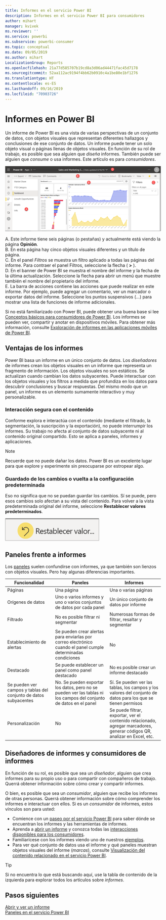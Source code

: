 ```yaml
---
title: Informes en el servicio Power BI
description: Informes en el servicio Power BI para consumidores
author: mihart
manager: kvivek
ms.reviewer: ''
ms.service: powerbi
ms.subservice: powerbi-consumer
ms.topic: conceptual
ms.date: 09/05/2019
ms.author: mihart
LocalizationGroup: Reports
ms.openlocfilehash: 21a77d585707b19cd8a3d06ad44471fac45d7178
ms.sourcegitcommit: 52aa112ac9194f4bb62b0910c4a1be80e1bf1276
ms.translationtype: HT
ms.contentlocale: es-ES
ms.lasthandoff: 09/16/2019
ms.locfileid: "70903726"
---
```

# <a name="reports-in-power-bi"></a>Informes en Power BI

Un informe de Power BI es una vista de varias perspectivas de un conjunto de datos, con objetos visuales que representan diferentes hallazgos y conclusiones de ese conjunto de datos.  Un informe puede tener un solo objeto visual o páginas llenas de objetos visuales. En función de su rol de trabajo, es posible que sea alguien que *diseña* informes. También puede ser alguien que *consume* o usa informes. Este artículo es para *consumidores*.

![Captura de pantalla de la página de un informe.](./media/end-user-reports/power-bi-report.png)

A. Este informe tiene seis páginas (o pestañas) y actualmente está viendo la página **Opinión**.    
B. En esta página hay cinco objetos visuales diferentes y un título de página.    
C. En el panel *Filtros* se muestra un filtro aplicado a todas las páginas del informe. Para contraer el panel Filtros, seleccione la flecha ( **>** ).    
D. En el banner de Power BI se muestra el nombre del informe y la fecha de la última actualización. Seleccione la flecha para abrir un menú que muestre también el nombre del propietario del informe.    
E. La barra de acciones contiene las acciones que puede realizar en este informe.  Por ejemplo, puede agregar un comentario, ver un marcador o exportar datos del informe.  Seleccione los puntos suspensivos (...) para mostrar una lista de funciones de informe adicionales.    

Si no está familiarizado con Power BI, puede obtener una buena base si lee [Conceptos básicos para consumidores de Power BI](end-user-basic-concepts.md). Los informes se pueden ver, compartir y anotar en dispositivos móviles. Para obtener más información, consulte [Exploración de informes en las aplicaciones móviles de Power BI](mobile/mobile-reports-in-the-mobile-apps.md).

## <a name="advantages-of-reports"></a>Ventajas de los informes

Power BI basa un informe en un único conjunto de datos. Los *diseñadores* de informes crean los objetos visuales en un informe que representa un fragmento de información. Los objetos visuales no son estáticos.  Se actualizan cuando cambian los datos subyacentes. Puede interactuar con los objetos visuales y los filtros a medida que profundiza en los datos para descubrir conclusiones y buscar respuestas. Del mismo modo que un panel, un informe es un elemento sumamente interactivo y muy personalizable.

### <a name="safely-interact-with-content"></a>Interacción segura con el contenido

Conforme explora e interactúa con el contenido (mediante el filtrado, la segmentación, la suscripción y la exportación), no puede interrumpir los informes. Su trabajo no afecta al conjunto de datos subyacente ni al contenido original compartido. Esto se aplica a paneles, informes y aplicaciones.

> [!NOTE]
> Recuerde que no puede dañar los datos. Power BI es un excelente lugar para que explore y experimente sin preocuparse por estropear algo.

### <a name="save-your-changes-or-revert-to-the-default-settings"></a>Guardado de los cambios o vuelta a la configuración predeterminada

Eso no significa que no se puedan guardar los cambios. Sí se puede, pero esos cambios solo afectan a su vista del contenido. Para volver a la vista predeterminada original del informe, seleccione **Restablecer valores predeterminados**.

![Captura de pantalla del icono Volver al valor predeterminado.](./media/end-user-reports/power-bi-reset.png)

## <a name="dashboards-versus-reports"></a>Paneles frente a informes

Los [paneles](end-user-dashboards.md) suelen confundirse con informes, ya que también son lienzos con objetos visuales. Pero hay algunas diferencias importantes.  

| **Funcionalidad** | **Paneles** | **Informes** |
| --- | --- | --- |
| Páginas |Una página |Una o varias páginas |
| Orígenes de datos |Uno o varios informes y uno o varios conjuntos de datos por cada panel |Un único conjunto de datos por informe |
| Filtrado |No es posible filtrar ni segmentar |Numerosas formas de filtrar, resaltar y segmentar |
| Establecimiento de alertas |Se pueden crear alertas para enviarlas por correo electrónico cuando el panel cumple determinadas condiciones |No |
| Destacado |Se puede establecer un panel como panel destacado |No es posible crear un informe destacado |
| Se pueden ver campos y tablas del conjunto de datos subyacentes |No. Se pueden exportar los datos, pero no se pueden ver las tablas ni los campos del conjunto de datos en el panel |Sí. Se pueden ver las tablas, los campos y los valores del conjunto de datos para los que se tienen permisos |
| Personalización |No  |Se puede filtrar, exportar, ver el contenido relacionado, agregar marcadores, generar códigos QR, analizar en Excel, etc. |

<!--| Available in Power BI Desktop |No |Yes, can create and view reports in Desktop |
| Pinning |Can pin existing visuals (tiles) only from current dashboard to your other dashboards |Can pin visuals (as tiles) to any of your dashboards. Can pin entire report pages to any of your dashboards. | -->

## <a name="report-designers-and-report-consumers"></a>Diseñadores de informes y consumidores de informes

En función de su rol, es posible que sea un *diseñador*, alguien que crea informes para su propio uso o para compartir con compañeros de trabajo. Querrá obtener información sobre cómo crear y compartir informes.

O bien, es posible que sea un *consumidor*, alguien que recibe los informes de otras personas. Querrá obtener información sobre cómo comprender los informes e interactuar con ellos. Si es un *consumidor* de informes, estos vínculos son para usted:

* Comience con un [paseo por el servicio Power BI](end-user-basic-concepts.md) para saber dónde se encuentran los informes y las herramientas de informes.
* Aprenda a [abrir un informe](end-user-report-open.md) y conozca todas las [interacciones disponibles para los consumidores](end-user-reading-view.md).
* Familiarícese con los informes viendo uno de nuestros [ejemplos](../sample-tutorial-connect-to-the-samples.md).  
* Para ver qué conjunto de datos usa el informe y qué paneles muestran objetos visuales del informe (*marcas*), consulte [Visualización del contenido relacionado en el servicio Power BI](end-user-related.md).

> [!TIP]
> Si no encuentra lo que está buscando aquí, use la tabla de contenido de la izquierda para explorar todos los artículos sobre *informes*.

## <a name="next-steps"></a>Pasos siguientes

[Abrir y ver un informe](end-user-report-open.md)    
[Paneles en el servicio Power BI](end-user-dashboards.md)